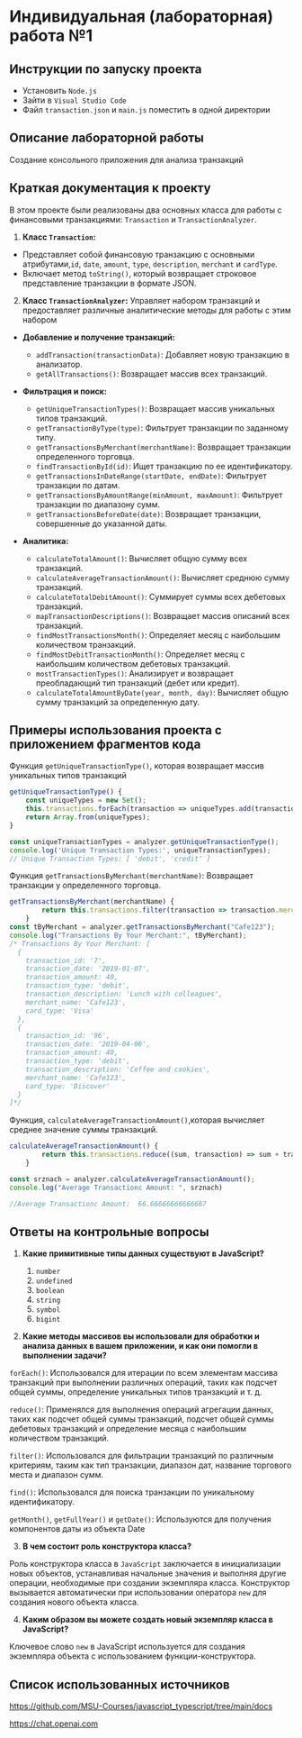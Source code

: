 # Индивидуальная (лабораторная) работа №1


## Инструкции по запуску проекта

- Установить `Node.js`
- Зайти в  `Visual Studio Code` 
- Файл `transaction.json` и `main.js` поместить в одной директории

## Описание лабораторной работы

Создание консольного приложения для анализа транзакций


## Краткая документация к проекту 

В этом проекте были реализованы два основных класса для работы с финансовыми транзакциями: `Transaction` и `TransactionAnalyzer`.
1. **Класс `Transaction`:**
- Представляет собой финансовую транзакцию с основными атрибутами,`id`, `date`, `amount`, `type`, `description`, `merchant` и `cardType`.
- Включает метод `toString()`, который возвращает строковое представление транзакции в формате JSON.

2. **Класс `TransactionAnalyzer`:**
Управляет набором транзакций и предоставляет различные аналитические методы для работы с этим набором

- **Добавление и получение транзакций:**

    - `addTransaction(transactionData)`: Добавляет новую транзакцию в анализатор.
    - `getAllTransactions()`: Возвращает массив всех транзакций.

- **Фильтрация и поиск:**

    - `getUniqueTransactionTypes()`: Возвращает массив уникальных типов транзакций.
    - `getTransactionByType(type)`: Фильтрует транзакции по заданному типу.
    - `getTransactionsByMerchant(merchantName)`: Возвращает транзакции определенного торговца.
    - `findTransactionById(id)`: Ищет транзакцию по ее идентификатору.
    - `getTransactionsInDateRange(startDate, endDate)`: Фильтрует транзакции по датам.
    - `getTransactionsByAmountRange(minAmount, maxAmount)`: Фильтрует транзакции по диапазону сумм.
    - `getTransactionsBeforeDate(date)`: Возвращает транзакции, совершенные до указанной даты.

- **Аналитика:**

    - `calculateTotalAmount()`: Вычисляет общую сумму всех транзакций.
    - `calculateAverageTransactionAmount()`: Вычисляет среднюю сумму транзакций.
    - `calculateTotalDebitAmount()`: Суммирует суммы всех дебетовых транзакций.
    - `mapTransactionDescriptions()`: Возвращает массив описаний всех транзакций.
    - `findMostTransactionsMonth()`: Определяет месяц с наибольшим количеством транзакций.
    - `findMostDebitTransactionMonth()`: Определяет месяц с наибольшим количеством дебетовых транзакций.
    - `mostTransactionTypes()`: Анализирует и возвращает преобладающий тип транзакций (дебет или кредит).
    - `calculateTotalAmountByDate(year, month, day)`: Вычисляет общую сумму транзакций за определенную дату.

## Примеры использования проекта с приложением фрагментов кода

Функция `getUniqueTransactionType()`, которая возвращает массив уникальных типов транзакций 

```js
getUniqueTransactionType() {
    const uniqueTypes = new Set();
    this.transactions.forEach(transaction => uniqueTypes.add(transaction.transaction_type));
    return Array.from(uniqueTypes);
}

const uniqueTransactionTypes = analyzer.getUniqueTransactionType();
console.log('Unique Transaction Types:', uniqueTransactionTypes); 
// Unique Transaction Types: [ 'debit', 'credit' ]
```
Функция `getTransactionsByMerchant(merchantName)`: Возвращает транзакции у определенного торговца.
```js
getTransactionsByMerchant(merchantName) {
        return this.transactions.filter(transaction => transaction.merchant_name === merchantName);
    }
const tByMerchant = analyzer.getTransactionsByMerchant("Cafe123");
console.log("Transactions By Your Merchant:", tByMerchant);
/* Transactions By Your Merchant: [
  {
    transaction_id: '7',
    transaction_date: '2019-01-07',
    transaction_amount: 40,
    transaction_type: 'debit',
    transaction_description: 'Lunch with colleagues',
    merchant_name: 'Cafe123',
    card_type: 'Visa'
  },
  {
    transaction_id: '96',
    transaction_date: '2019-04-06',
    transaction_amount: 40,
    transaction_type: 'debit',
    transaction_description: 'Coffee and cookies',
    merchant_name: 'Cafe123',
    card_type: 'Discover'
  }
]*/
```
Функция, `calculateAverageTransactionAmount()`,которая вычисляет среднее значение суммы транзакций.

```js
calculateAverageTransactionAmount() {
        return this.transactions.reduce((sum, transaction) => sum + transaction.transaction_amount, 0) / this.transactions.length;
    }

const srznach = analyzer.calculateAverageTransactionAmount();
console.log("Average Transactionc Amount: ", srznach)

//Average Transactionc Amount:  66.66666666666667
```

## Ответы на контрольные вопросы

1. **Какие примитивные типы данных существуют в JavaScript?**
    1. `number`
    2. `undefined`
    3. `boolean`
    4. `string`
    5. `symbol`
    6. `bigint`

2. **Какие методы массивов вы использовали для обработки и анализа данных в вашем приложении, и как они помогли в выполнении задачи?**

`forEach()`: Использовался для итерации по всем элементам массива транзакций при выполнении различных операций, таких как подсчет общей суммы, определение уникальных типов транзакций и т. д.

`reduce()`: Применялся для выполнения операций агрегации данных, таких как подсчет общей суммы транзакций, подсчет общей суммы дебетовых транзакций и определение месяца с наибольшим количеством транзакций.

`filter()`: Использовался для фильтрации транзакций по различным критериям, таким как тип транзакции, диапазон дат, название торгового места и диапазон сумм.

`find()`: Использовался для поиска транзакции по уникальному идентификатору.

`getMonth()`, `getFullYear()` и `getDate()`: Используются для получения компонентов даты из объекта Date

3. **В чем состоит роль конструктора класса?**

Роль конструктора класса в `JavaScript` заключается в инициализации новых объектов, устанавливая начальные значения и выполняя другие операции, необходимые при создании экземпляра класса. Конструктор вызывается автоматически при использовании оператора `new` для создания нового объекта класса.

4. **Каким образом вы можете создать новый экземпляр класса в JavaScript?**

Ключевое слово `new` в JavaScript используется для создания экземпляра объекта с использованием функции-конструктора.
## Список использованных источников

https://github.com/MSU-Courses/javascript_typescript/tree/main/docs

https://chat.openai.com

